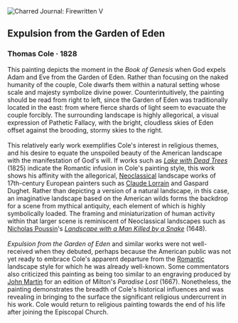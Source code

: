 <div class="artwork-of-the-day">
  <div class="container">
    <div class="img-wrapper">
      <img
        src="https://uploads3.wikiart.org/images/thomas-cole/expulsion-from-the-garden-of-eden-1828.jpg!Large.jpg"
        alt="Charred Journal: Firewritten V" />
    </div>
    <div class="artwork-detail">
      <div class="artwork-origin"> 
        <h2 class="artwork-name">Expulsion from the Garden of Eden</h2>
        <h3 class="artist">
          Thomas Cole
                    ·  1828
        </h3>
      </div>
      <p class="description">
        <span class="artwork-description-text ng-binding" ng-bind-html="viewModel.ArtworkOfTheDay.Description | unsafe">This painting depicts the moment in the <i>Book of Genesis</i> when God expels Adam and Eve from the Garden of Eden. Rather than focusing on the naked humanity of the couple, Cole dwarfs them within a natural setting whose scale and majesty symbolize divine power. Counterintuitively, the painting should be read from right to left, since the Garden of Eden was traditionally located in the east: from where fierce shards of light seem to evacuate the couple forcibly. The surrounding landscape is highly allegorical, a visual expression of Pathetic Fallacy, with the bright, cloudless skies of Eden offset against the brooding, stormy skies to the right.<br><br>This relatively early work exemplifies Cole's interest in religious themes, and his desire to equate the unspoiled beauty of the American landscape with the manifestation of God's will. If works such as <a target="_blank" href="https://www.wikiart.org/en/thomas-cole/lake-with-dead-trees-catskill-1825"><i>Lake with Dead Trees</i></a> (1825) indicate the Romantic infusion in Cole's painting style, this work shows his affinity with the allegorical, <a target="_blank" href="https://www.wikiart.org/en/paintings-by-style/neoclassicism">Neoclassical</a> landscape works of 17th-century European painters such as <a target="_blank" href="https://www.wikiart.org/en/claude-lorrain">Claude Lorrain</a> and Gaspard Dughet. Rather than depicting a version of a natural landscape, in this case, an imaginative landscape based on the American wilds forms the backdrop for a scene from mythical antiquity, each element of which is highly symbolically loaded. The framing and miniaturization of human activity within that larger scene is reminiscent of Neoclassical landscapes such as <a target="_blank" href="https://www.wikiart.org/en/nicolas-poussin">Nicholas Poussin</a>'s <a target="_blank" href="https://www.wikiart.org/en/nicolas-poussin/landscape-with-a-man-killed-by-a-snake-1648"><i>Landscape with a Man Killed by a Snake</i></a> (1648).<br><br><i>Expulsion from the Garden of Eden</i> and similar works were not well-received when they debuted, perhaps because the American public was not yet ready to embrace Cole's apparent departure from the <a target="_blank" href="https://www.wikiart.org/en/paintings-by-style/romanticism">Romantic</a> landscape style for which he was already well-known. Some commentators also criticized this painting as being too similar to an engraving produced by <a target="_blank" href="https://www.wikiart.org/en/john-martin">John Martin</a> for an edition of Milton's <i>Paradise Lost</i> (1667). Nonetheless, the painting demonstrates the breadth of Cole's historical influences and was revealing in bringing to the surface the significant religious undercurrent in his work. Cole would return to religious painting towards the end of his life after joining the Episcopal Church.</span>
                        <div class="text-shadow-container" ng-show="showShadow" style=""></div>
      </p>
    </div>
  </div>

</div>
